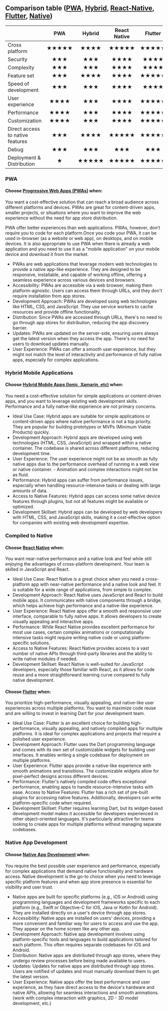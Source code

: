 ## Comparison table ([PWA](./Pwa.md), [Hybrid](./Hybrid.md), [React-Native](./Compiled%20to%20native/React-Native.md), [Flutter](./Compiled%20to%20native/Flutter.md), [Native](./Native.md))

|                                  |                 PWA                 |               Hybrid                |            React Native             |               Flutter               |                   Native                   |
| -------------------------------- | :---------------------------------: | :---------------------------------: | :---------------------------------: | :---------------------------------: | :----------------------------------------: |
| Cross platform                   | &#9733;&#9733;&#9733;&#9733;&#9733; |    &#9733;&#9733;&#9733;&#9733;     | &#9733;&#9733;&#9733;&#9733;&#9733; | &#9733;&#9733;&#9733;&#9733;&#9733; |                  &#9733;                   |
| Security                         |        &#9733;&#9733;&#9733;        |        &#9733;&#9733;&#9733;        |    &#9733;&#9733;&#9733;&#9733;     |    &#9733;&#9733;&#9733;&#9733;     |    &#9733;&#9733;&#9733;&#9733;&#9733;     |
| Complexity                       |        &#9733;&#9733;&#9733;        |        &#9733;&#9733;&#9733;        |    &#9733;&#9733;&#9733;&#9733;     |    &#9733;&#9733;&#9733;&#9733;     |    &#9733;&#9733;&#9733;&#9733;&#9733;     |
| Feature set                      |        &#9733;&#9733;&#9733;        |    &#9733;&#9733;&#9733;&#9733;     |    &#9733;&#9733;&#9733;&#9733;     | &#9733;&#9733;&#9733;&#9733;&#9733; |    &#9733;&#9733;&#9733;&#9733;&#9733;     |
| Speed of development             |        &#9733;&#9733;&#9733;        |        &#9733;&#9733;&#9733;        |    &#9733;&#9733;&#9733;&#9733;     |    &#9733;&#9733;&#9733;&#9733;     |               &#9733;&#9733;               |
| User experience                  |    &#9733;&#9733;&#9733;&#9733;     |        &#9733;&#9733;&#9733;        |    &#9733;&#9733;&#9733;&#9733;     | &#9733;&#9733;&#9733;&#9733;&#9733; |    &#9733;&#9733;&#9733;&#9733;&#9733;     |
| Performance                      |    &#9733;&#9733;&#9733;&#9733;     |        &#9733;&#9733;&#9733;        |    &#9733;&#9733;&#9733;&#9733;     | &#9733;&#9733;&#9733;&#9733;&#9733; |    &#9733;&#9733;&#9733;&#9733;&#9733;     |
| Customization                    |    &#9733;&#9733;&#9733;&#9733;     |        &#9733;&#9733;&#9733;        |    &#9733;&#9733;&#9733;&#9733;     | &#9733;&#9733;&#9733;&#9733;&#9733; |    &#9733;&#9733;&#9733;&#9733;&#9733;     |
| Direct access to native features |        &#9733;&#9733;&#9733;        |    &#9733;&#9733;&#9733;&#9733;     | &#9733;&#9733;&#9733;&#9733;&#9733; | &#9733;&#9733;&#9733;&#9733;&#9733; | &#9733;&#9733;&#9733;&#9733;&#9733;&#9733; |
| Debug                            |        &#9733;&#9733;&#9733;        |        &#9733;&#9733;&#9733;        |        &#9733;&#9733;&#9733;        |        &#9733;&#9733;&#9733;        |        &#9733;&#9733;&#9733;&#9733;        |
| Deployment & Distribution        |               &#9733;               | &#9733;&#9733;&#9733;&#9733;&#9733; | &#9733;&#9733;&#9733;&#9733;&#9733; | &#9733;&#9733;&#9733;&#9733;&#9733; |    &#9733;&#9733;&#9733;&#9733;&#9733;     |

### PWA

#### Choose [Progressive Web Apps (PWAs)](./Pwa.md) when:

You want a cost-effective solution that can reach a broad audience across different platforms and devices. PWAs are great for content-driven apps, smaller projects, or situations where you want to improve the web experience without the need for app store distribution.

PWA offer better experiences than web applications. PWAs, however, don’t require you to code for each platform.Once you code your PWA, it can be used in-browser (as a website or web app), on desktops, and on mobile devices. It is also appropriate to use PWA when there is already a web application and you need to use it as a "mobile application" on your mobile device and download it from the market.

- PWAs are web applications that leverage modern web technologies to provide a native app-like experience. They are designed to be responsive, installable, and capable of working offline, offering a seamless experience across various devices and browsers.
- Accessibility: PWAs are accessible via a web browser, making them platform-agnostic. Users can access them through URLs, and they don't require installation from app stores.
- Development Approach: PWAs are developed using web technologies like HTML, CSS, and JavaScript. They use service workers to cache resources and provide offline functionality.
- Distribution: Since PWAs are accessed through URLs, there's no need to go through app stores for distribution, reducing the app discovery barrier.
- Updates: PWAs are updated on the server-side, ensuring users always get the latest version when they access the app. There's no need for users to download updates manually.
- User Experience: PWAs can offer a smooth user experience, but they might not match the level of interactivity and performance of fully native apps, especially for complex applications.

### Hybrid Mobile Applications

#### Choose [Hybrid Mobile Apps (Ionic, Xamarin, etc)](./Hybrid.md) when:

You need a cost-effective solution for simple applications or content-driven apps, and you want to leverage existing web development skills. Performance and a fully native-like experience are not primary concerns.

- Ideal Use Case: Hybrid apps are suitable for simple applications or content-driven apps where native performance is not a top priority. They are popular for building prototypes or MVPs (Minimum Viable Products) quickly.
- Development Approach: Hybrid apps are developed using web technologies (HTML, CSS, JavaScript) and wrapped within a native container. The codebase is shared across different platforms, reducing development time.
- User Experience: The user experience might not be as smooth as fully native apps due to the performance overhead of running in a web view or native container. - Animation and complex interactions might not be as fluid.
- Performance: Hybrid apps can suffer from performance issues, especially when handling resource-intensive tasks or dealing with large amounts of data.
- Access to Native Features: Hybrid apps can access some native device features through plugins, but not all features might be available or optimized.
- Development Skillset: Hybrid apps can be developed by web developers with HTML, CSS, and JavaScript skills, making it a cost-effective option for companies with existing web development expertise.

### Compiled to Native

#### Choose [React Native](./Compiled%20to%20native/React-Native.md) when:

You want near-native performance and a native look and feel while still enjoying the advantages of cross-platform development. Your team is skilled in JavaScript and React.

- Ideal Use Case: React Native is a great choice when you need a cross-platform app with near-native performance and a native look and feel. It is suitable for a wide range of applications, from simple to complex.
- Development Approach: React Native uses JavaScript and React to build mobile apps. It communicates with native components through a bridge, which helps achieve high performance and a native-like experience.
- User Experience: React Native apps offer a smooth and responsive user interface, comparable to fully native apps. It allows developers to create visually appealing and interactive apps.
- Performance: While React Native provides excellent performance for most use cases, certain complex animations or computationally intensive tasks might require writing native code or using platform-specific solutions.
- Access to Native Features: React Native provides access to a vast number of native APIs through third-party libraries and the ability to write native modules if needed.
- Development Skillset: React Native is well-suited for JavaScript developers, especially those familiar with React, as it allows for code reuse and a more straightforward learning curve compared to fully native development.

#### Choose [Flutter](./Compiled%20to%20native/Flutter.md) when:

You prioritize high-performance, visually appealing, and native-like user experiences across multiple platforms. You want to maximize code reuse and are willing to invest in learning Dart for your development team.

- Ideal Use Case: Flutter is an excellent choice for building high-performance, visually appealing, and natively compiled apps for multiple platforms. It is ideal for complex applications and projects that require a polished user experience.
- Development Approach: Flutter uses the Dart programming language and comes with its own set of customizable widgets for building user interfaces. It enables writing a single codebase for deployment on multiple platforms.
- User Experience: Flutter apps provide a native-like experience with smooth animations and transitions. The customizable widgets allow for pixel-perfect designs across different devices.
- Performance: Flutter's natively compiled code offers exceptional performance, enabling apps to handle resource-intensive tasks with ease.
  Access to Native Features: Flutter has a rich set of pre-built plugins for accessing native features. Additionally, developers can write platform-specific code when required.
- Development Skillset: Flutter requires learning Dart, but its widget-based development model makes it accessible for developers experienced in other object-oriented languages. It's particularly attractive for teams looking to create apps for multiple platforms without managing separate codebases.

### Native App Development

#### Choose [Native App Development](./Native.md) when:

You require the best possible user experience and performance, especially for complex applications that demand native functionality and hardware access. Native development is the go-to choice when you need to leverage specific platform features and when app store presence is essential for visibility and user trust.

- Native apps are built for specific platforms (e.g., iOS or Android) using programming languages and development frameworks specific to each platform (e.g., Swift or Objective-C for iOS, Java or Kotlin for Android). They are installed directly on a user's device through app stores.
- Accessibility: Native apps are installed on users' devices, providing a more convenient and familiar way for users to access and use the app. They appear on the home screen like any other app.
- Development Approach: Native app development involves using platform-specific tools and languages to build applications tailored for each platform. This often requires separate codebases for iOS and Android.
- Distribution: Native apps are distributed through app stores, where they undergo review processes before being made available to users.
- Updates: Updates for native apps are distributed through app stores. Users are notified of updates and must manually download them to get the latest version.
- User Experience: Native apps offer the best performance and user experience, as they have direct access to the device's hardware and native APIs, allowing for seamless interactions and smooth animations. (work with complex interaction with graphics, 2D - 3D model development, etc.)
